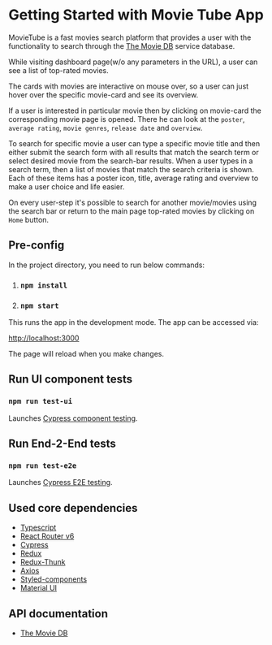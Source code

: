 # Getting Started with Movie Tube App
MovieTube is a fast movies search platform that provides a user with the functionality to
search through the [The Movie DB](https://www.themoviedb.org/) service database. 

While visiting dashboard page(w/o any parameters in the URL), a user can see a list of top-rated movies.

The cards with movies are interactive on mouse over, so a user can just hover over the specific 
movie-card and see its overview.

If a user is interested in particular movie then by clicking on
movie-card the corresponding movie page is opened. There he can look at the `poster`, `average rating`,
`movie genres`, `release date` and `overview`.

To search for specific movie a user can type a specific movie title and
then either submit the search form with all results that match the search term or
select desired movie from the search-bar results. When a user types in a search term,
then a list of movies that match the search criteria is shown. Each of these items has
a poster icon, title, average rating and overview to make a user choice and life easier.

On every user-step it's possible to search for another movie/movies using the search bar or
return to the main page top-rated movies by clicking on `Home` button.

## Pre-config

In the project directory, you need to run below commands:

1. ### `npm install`
2. ### `npm start`

This runs the app in the development mode.
The app can be accessed via:

[http://localhost:3000](http://localhost:3000)

The page will reload when you make changes.

## Run UI component tests
### `npm run test-ui`
Launches [Cypress component testing](https://docs.cypress.io/guides/component-testing/introduction).

## Run End-2-End tests
### `npm run test-e2e`
Launches [Cypress E2E testing](https://www.cypress.io/).

## Used core dependencies
* [Typescript](https://www.typescriptlang.org/)
* [React Router v6](https://reactrouter.com/docs/en/v6/getting-started/overview)
* [Cypress](https://www.cypress.io/)
* [Redux](https://redux.js.org/)
* [Redux-Thunk](https://github.com/reduxjs/redux-thunk)
* [Axios](https://github.com/axios/axios)
* [Styled-components](https://styled-components.com/)
* [Material UI](https://mui.com/)

## API documentation
* [The Movie DB](https://developers.themoviedb.org/3)

